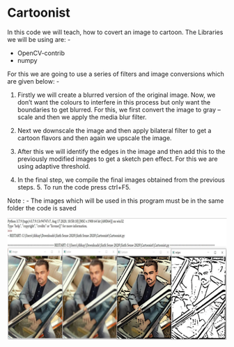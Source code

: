 # Cartoonist

In this code we will teach, how to covert an image to cartoon. The Libraries we will be using are: -
* OpenCV-contrib 
* numpy

For this we are going to use a series of filters and image conversions which are given below: -

1. Firstly we will create a blurred version of the original image. Now, we don’t want the colours to interfere in this process but only want the boundaries to get blurred. For this, we first convert the image to gray – scale and then we apply the media blur filter.

2. Next we downscale the image and then apply bilateral filter to get a cartoon flavors and then again we upscale the image.

3. After this we will identify the edges in the image and then add this to the previously modified images to get a sketch pen effect. For this we are using adaptive threshold.

4. In the final step, we compile the final images obtained from the previous steps. 5. To run the code press ctrl+F5.

Note : - The images which will be used in this program must be in the same folder the code is saved

<p align="center">
<img src="https://github.com/ISTE-VIT/Sixth-Sense/blob/main/resources/cartoonist.png">
</p>

